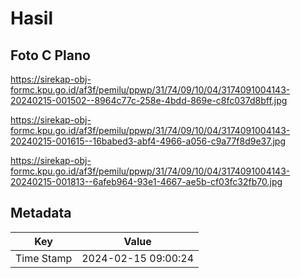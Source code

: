 # Hasil

## Foto C Plano

https://sirekap-obj-formc.kpu.go.id/af3f/pemilu/ppwp/31/74/09/10/04/3174091004143-20240215-001502--8964c77c-258e-4bdd-869e-c8fc037d8bff.jpg

https://sirekap-obj-formc.kpu.go.id/af3f/pemilu/ppwp/31/74/09/10/04/3174091004143-20240215-001615--16babed3-abf4-4966-a056-c9a77f8d9e37.jpg

https://sirekap-obj-formc.kpu.go.id/af3f/pemilu/ppwp/31/74/09/10/04/3174091004143-20240215-001813--6afeb964-93e1-4667-ae5b-cf03fc32fb70.jpg


## Metadata

| Key        | Value               |
| ---------- | ------------------- |
| Time Stamp | 2024-02-15 09:00:24 |



